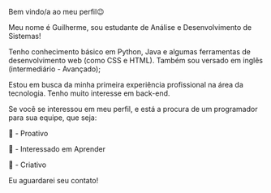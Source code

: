 Bem vindo/a ao meu perfil😉

Meu nome é Guilherme, sou estudante de Análise e Desenvolvimento de Sistemas!

Tenho conhecimento básico em Python, Java e algumas ferramentas de desenvolvimento web (como CSS e HTML). Também sou versado em inglês (intermediário - Avançado);

Estou em busca da minha primeira experiência profissional na área da tecnologia. Tenho muito interesse em back-end.

Se você se interessou em meu perfil, e está a procura de um programador para sua equipe, que seja:

👊 - Proativo

🏃 - Interessado em Aprender

💫 - Criativo

Eu aguardarei seu contato!

<!---
FerreralCodes/FerreralCodes is a ✨ special ✨ repository because its `README.md` (this file) appears on your GitHub profile.
You can click the Preview link to take a look at your changes.
--->
